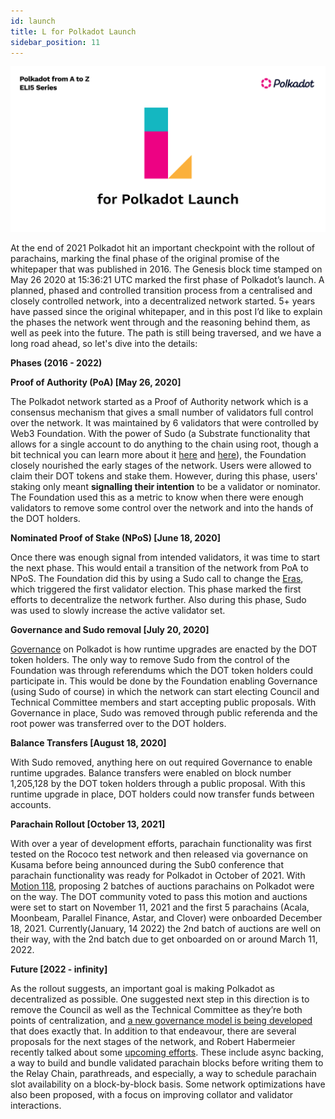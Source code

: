 ```yaml
---
id: launch
title: L for Polkadot Launch
sidebar_position: 11
---
```


![L for Polkadot Launch](assets/L.png)

At the end of 2021 Polkadot hit an important checkpoint with the rollout of parachains, marking the final phase of the original promise of the whitepaper that was published in 2016. The Genesis block time stamped on May 26 2020 at 15:36:21 UTC marked the first phase of Polkadot’s launch. A planned, phased and controlled transition process from a centralised and closely controlled network, into a decentralized network started. 5+ years have passed since the original whitepaper, and in this post I’d like to explain the phases the network went through and the reasoning behind them, as well as peek into the future. The path is still being traversed, and we have a long road ahead, so let's dive into the details:

**Phases (2016 - 2022)**

**Proof of Authority (PoA) [May 26, 2020]**

The Polkadot network started as a Proof of Authority network which is a consensus mechanism that gives a small number of validators full control over the network. It was maintained by 6 validators that were controlled by Web3 Foundation. With the power of Sudo (a Substrate functionality that allows for a single account to do anything to the chain using root, though a bit technical you can learn more about it [here](https://docs.substrate.io/rustdocs/latest/pallet_sudo/index.html) and [here](https://www.shawntabrizi.com/substrate/the-sudo-story-in-substrate/)), the Foundation closely nourished the early stages of the network. Users were allowed  to claim their DOT tokens and stake them. However, during this phase, users' staking only meant **signalling their intention** to be a validator or nominator. The Foundation used this as a metric to know when there were enough validators to remove some control over the network and into the hands of the DOT holders.

**Nominated Proof of Stake (NPoS) [June 18, 2020]**

Once there was enough signal from intended validators, it was time to start the next phase. This would entail a transition of the network from PoA to NPoS. The Foundation did this by using a Sudo call to change the [Eras](https://support.polkadot.network/support/solutions/articles/65000168050-what-is-an-era-), which triggered the first validator election. This phase marked the first efforts to decentralize the network further. Also during this phase, Sudo was used to slowly increase the active validator set.

**Governance and Sudo removal [July 20, 2020]**

[Governance](https://wiki.polkadot.network/docs/learn-governance) on Polkadot is how runtime upgrades are enacted by the DOT token holders. The only way to remove Sudo from the control of the Foundation was through referendums which the DOT token holders could participate in. This would be done by the Foundation enabling Governance (using Sudo of course) in which the network can start electing Council and Technical Committee members and start accepting public proposals. With Governance in place, Sudo was removed through public referenda and the root power was transferred over to the DOT holders.

**Balance Transfers [August 18, 2020]**

With Sudo removed, anything here on out required Governance to enable runtime upgrades. Balance transfers were enabled on block number 1,205,128 by the DOT token holders through a public proposal. With this runtime upgrade in place, DOT holders could now transfer funds between accounts.

**Parachain Rollout [October 13, 2021]**

With over a year of development efforts, parachain functionality was first tested on the Rococo test network and then released via governance on Kusama before being announced during the Sub0 conference that parachain functionality was ready for Polkadot in October of 2021. With [Motion 118](https://polkadot.polkassembly.io/motion/118), proposing 2 batches of auctions parachains on Polkadot were on the way. The DOT community voted to pass this motion and auctions were set to start on November 11, 2021 and the first 5 parachains (Acala, Moonbeam, Parallel Finance, Astar, and Clover) were onboarded December 18, 2021. Currently(January, 14 2022) the 2nd batch of auctions are well on their way, with the 2nd batch due to get onboarded on or around March 11, 2022. 

**Future [2022 - infinity]**

As the rollout suggests, an important goal is making Polkadot as decentralized as possible. One suggested next step in this direction is to remove the Council as well as the Technical Committee as they’re both points of centralization, and [a new governance model is being developed](https://github.com/paritytech/substrate/pull/10195) that does exactly that. In addition to that endeavour, there are several proposals for the next stages of the network, and Robert Habermeier recently talked about some [upcoming efforts](https://www.youtube.com/watch?v=z5i7TVEyn-Y). These include async backing, a way to build and bundle validated parachain blocks before writing them to the Relay Chain, parathreads, and especially, a way to schedule parachain slot availability on a block-by-block basis. Some network optimizations have also been proposed, with a focus on improving collator and validator interactions.